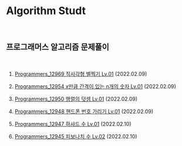 # Algorithm Studt

<br/>

## 프로그래머스 알고리즘 문제풀이

<br/>

1. [Programmers_12969 직사각형 별찍기 Lv.01](https://programmers.co.kr/learn/courses/30/lessons/12969) (2022.02.09)

2. [Programmers_12954 x만큼 간격이 있는 n개의 숫자 Lv.01](https://programmers.co.kr/learn/courses/30/lessons/12954) (2022.02.09)

3. [Programmers_12950 행렬의 덧셈 Lv.01](https://programmers.co.kr/learn/courses/30/lessons/12950) (2022.02.09)

4. [Programmers_12948 핸드폰 번호 가리기 Lv.01](https://programmers.co.kr/learn/courses/30/lessons/12948) (2022.02.09)

5. [Programmers_12947 하샤드 수 Lv.01](https://programmers.co.kr/learn/courses/30/lessons/12947) (2022.02.10)

6. [Programmers_12945 피보나치 수 Lv.02](https://programmers.co.kr/learn/courses/30/lessons/12945) (2022.02.10)
